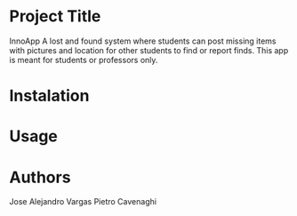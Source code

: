 # Project Title
InnoApp
A lost and found system where students can post missing items with pictures and location for other students to find or report finds. This app is meant for students or professors only.
# Instalation
# Usage 
# Authors
Jose Alejandro Vargas 
Pietro Cavenaghi 
